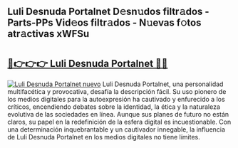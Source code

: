 ## Luli Desnuda Portalnet D𝚎sn𝚞dos filtr𝚊dos - Parts-PPs Vid𝚎os filtr𝚊dos - N𝚞evas f𝚘tos atr𝚊ctivas xWFSu

# <h2><a href="http://mb4wy13.tromn.icu/?c=Luli+Desnuda+Portalnet">🔗👉👉👉 Luli Desnuda Portalnet 🔗🔗</a></h2>

[![Luli Desnuda Portalnet nuevo](https://i.imgur.com/pEAQMta.gif)](http://mb4wy13.tromn.icu/?c=Luli+Desnuda+Portalnet)
Luli Desnuda Portalnet, una personalidad multifacética y provocativa, desafía la descripción fácil. Su uso pionero de los medios digitales para la autoexpresión ha cautivado y enfurecido a los críticos, encendiendo debates sobre la identidad, la ética y la naturaleza evolutiva de las sociedades en línea. Aunque sus planes de futuro no están claros, su papel en la redefinición de la esfera digital es incuestionable. Con una determinación inquebrantable y un cautivador innegable, la influencia de Luli Desnuda Portalnet en los medios digitales no tiene límites.
